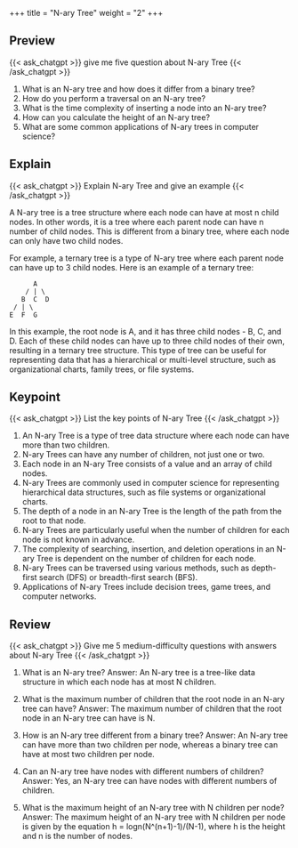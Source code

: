 +++
title = "N-ary Tree"
weight = "2"
+++
## Preview
{{< ask_chatgpt >}}
give me five question about N-ary Tree
{{< /ask_chatgpt >}}



1. What is an N-ary tree and how does it differ from a binary tree? 
2. How do you perform a traversal on an N-ary tree? 
3. What is the time complexity of inserting a node into an N-ary tree? 
4. How can you calculate the height of an N-ary tree? 
5. What are some common applications of N-ary trees in computer science?   

## Explain
{{< ask_chatgpt >}}
Explain N-ary Tree and give an example
{{< /ask_chatgpt >}}




A N-ary tree is a tree structure where each node can have at most n child nodes. In other words, it is a tree where each parent node can have n number of child nodes. This is different from a binary tree, where each node can only have two child nodes.

For example, a ternary tree is a type of N-ary tree where each parent node can have up to 3 child nodes. Here is an example of a ternary tree:

          A
        / | \
       B  C  D
     / | \
    E  F  G

In this example, the root node is A, and it has three child nodes - B, C, and D. Each of these child nodes can have up to three child nodes of their own, resulting in a ternary tree structure. This type of tree can be useful for representing data that has a hierarchical or multi-level structure, such as organizational charts, family trees, or file systems.   

## Keypoint
{{< ask_chatgpt >}}
List the key points of N-ary Tree
{{< /ask_chatgpt >}}



1. An N-ary Tree is a type of tree data structure where each node can have more than two children. 
2. N-ary Trees can have any number of children, not just one or two. 
3. Each node in an N-ary Tree consists of a value and an array of child nodes. 
4. N-ary Trees are commonly used in computer science for representing hierarchical data structures, such as file systems or organizational charts. 
5. The depth of a node in an N-ary Tree is the length of the path from the root to that node. 
6. N-ary Trees are particularly useful when the number of children for each node is not known in advance. 
7. The complexity of searching, insertion, and deletion operations in an N-ary Tree is dependent on the number of children for each node. 
8. N-ary Trees can be traversed using various methods, such as depth-first search (DFS) or breadth-first search (BFS). 
9. Applications of N-ary Trees include decision trees, game trees, and computer networks.   

## Review
{{< ask_chatgpt >}}
Give me 5 medium-difficulty questions with answers about N-ary Tree
{{< /ask_chatgpt >}}



1. What is an N-ary tree?
Answer: An N-ary tree is a tree-like data structure in which each node has at most N children.

2. What is the maximum number of children that the root node in an N-ary tree can have?
Answer: The maximum number of children that the root node in an N-ary tree can have is N.

3. How is an N-ary tree different from a binary tree?
Answer: An N-ary tree can have more than two children per node, whereas a binary tree can have at most two children per node.

4. Can an N-ary tree have nodes with different numbers of children?
Answer: Yes, an N-ary tree can have nodes with different numbers of children.

5. What is the maximum height of an N-ary tree with N children per node?
Answer: The maximum height of an N-ary tree with N children per node is given by the equation h = logn(N^(n+1)-1)/(N-1), where h is the height and n is the number of nodes.   

